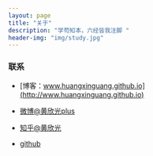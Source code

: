 ```yaml
---
layout: page
title: "关于"
description: "学苟知本，六经皆我注脚 "
header-img: "img/study.jpg"
---
```



### 联系

- [博客：www.huangxinguang.github.io](http://www.huangxinguang.github.io)

- [微博@黄欣光plus](http://weibo.com/i/5963530611)

- [知乎@黄欣光](http://www.zhihu.com/people/huang-xin-guang-64)

- [github](https://www.github.com/huangxinguang)








